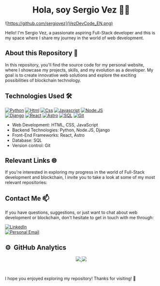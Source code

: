 <h1 align="center">Hola, soy Sergio Vez ✌🏼</h1>
</div>

![https://github.com/sergiovez](VezDevCode_EN.png)

Hello! I'm Sergio Vez, a passionate aspiring Full-Stack developer and this is my space where I share my journey in the world of web development.
<br>

## About this Repository 📁

In this repository, you'll find the source code for my personal website, where I showcase my projects, skills, and my evolution as a developer. My goal is to create innovative web solutions and explore the exciting possibilities of blockchain technology.
<br>

## Technologies Used 🛠️

[![Python](https://img.shields.io/badge/Python-yellow?style=for-the-badge&logo=python&logoColor=white&labelColor=101010)]() 
[![Html](https://img.shields.io/badge/HTML-white?style=for-the-badge&logo=html5&logoColor=white&labelColor=black&color=%23E34F26)]() 
[![Css](https://img.shields.io/badge/css-white?style=for-the-badge&logo=css3&logoColor=white&labelColor=black&color=blue)]() 
[![Javascript](https://img.shields.io/badge/javascript-white?style=for-the-badge&logo=javascript&logoColor=white&labelColor=black&color=%23F7DF1E)]() 
[![Node.JS](https://img.shields.io/badge/Node.JS-white?style=for-the-badge&logo=nodedotjs&logoColor=white&labelColor=black&color=6DA55F)]() <br>
[![Django](https://img.shields.io/badge/Django-white?style=for-the-badge&logo=django&logoColor=white&labelColor=black&color=%23092E20)]() 
[![React](https://img.shields.io/badge/React-white?style=for-the-badge&logo=react&logoColor=white&labelColor=black&color=%2320232a)]() 
[![Astro](https://img.shields.io/badge/Astro-white?style=for-the-badge&logo=astro&logoColor=white&labelColor=black&color=%232C2052)]() 
[![SQL](https://img.shields.io/badge/my%20sql-white?style=for-the-badge&logo=mysql&logoColor=white&labelColor=black&color=%234479A1)]() 
[![Git](https://img.shields.io/badge/Git-white?style=for-the-badge&logo=git&logoColor=white&labelColor=black&color=%23F05033)]() 

- Web Development: HTML, CSS, JavaScript
- Backend Technologies: Python, Node.JS, Django
- Front-End Frameworks: React, Astro
- Database: SQL
- Version control: Git

## Relevant Links 🌐

If you're interested in exploring my progress in the world of Full-Stack development and blockchain, I invite you to take a look at some of my most relevant repositories:
<br>

## Contact Me 📫

If you have questions, suggestions, or just want to chat about web development or blockchain, don't hesitate to get in touch with me through:

[![LinkedIn](https://img.shields.io/badge/LinkedIn-white?style=for-the-badge&logo=linkedin&logoColor=white&labelColor=%230A66C2&color=%23363636)](https://www.linkedin.com/in/sergio-vez)
</br>
[![Personal Email](https://img.shields.io/badge/Personal%20Email-white?style=for-the-badge&logo=gmail&logoColor=white&label=sergiovez13%40gmail.com&labelColor=black&color=%23EA4335)](mailto:sergiovez13@gmail.com)

## ⚙️ &nbsp;GitHub Analytics

<p align="center">
<a href="https://github.com/ArisGuimera">
  <img height="110em" src="https://github-readme-stats-eight-theta.vercel.app/api?username=sergiovez&show_icons=true&theme=algolia&include_all_commits=true&count_private=true"/>
  <img height="110em" src="https://github-readme-stats-eight-theta.vercel.app/api/top-langs/?username=sergiovez&layout=compact&langs_count=8&theme=algolia"/>
</a>
</p>
<br>

I hope you enjoyed exploring my repository! Thanks for visiting! 👋
